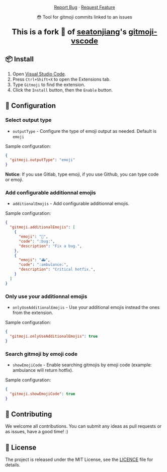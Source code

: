 

<p align="center">
    <a href="https://github.com/harastaivan/gitmoji-linked-commits/issues">Report Bug</a>
    ·
    <a href="https://github.com/harastaivan/gitmoji-linked-commits/issues">Request Feature</a>
</p>

<p align="center">😳 Tool for gitmoji commits linked to an issues</p>

<p align="center" style="font-weight: 700; font-size: 1.5rem">This is a fork 🍴 of <a href="https://github.com/seatonjiang">seatonjiang</a>'s <a href="https://github.com/seatonjiang/gitmoji-vscode">gitmoji-vscode</a></p>

## 📦 Install

1. Open [Visual Studio Code](https://code.visualstudio.com/).
2. Press `Ctrl+Shift+X` to open the Extensions tab.
3. Type `Gitmoji` to find the extension.
4. Click the `Install` button, then the `Enable` button.

## 🔨 Configuration

### Select output type

- `outputType` - Configure the type of emoji output as needed. Default is `emoji`

Sample configuration:

```json
{
  "gitmoji.outputType": "emoji"
}
```

**Notice**: If you use Gitlab, type emoji, if you use Github, you can type code or emoji.

### Add configurable additionnal emojis

- `additionalEmojis` - Add configurable additionnal emojis.

Sample configuration:

```json
{
  "gitmoji.additionalEmojis": [
    {
      "emoji": "🐛",
      "code": ":bug:",
      "description": "Fix a bug.",
    },
    {
      "emoji": "🚑",
      "code": ":ambulance:",
      "description": "Critical hotfix.",
    }
  ]
}
```

### Only use your additionnal emojis

- `onlyUseAdditionalEmojis` - Use your additional emojis instead the ones from the extension.

Sample configuration:

```json
{
  "gitmoji.onlyUseAdditionalEmojis": true
}
```

### Search gitmoji by emoji code

- `showEmojiCode` - Enable searching gitmojis by emoji code (example: ambulance will return hotfix).

Sample configuration:

```json
{
  "gitmoji.showEmojiCode": true
}
```

## 🤝 Contributing

We welcome all contributions. You can submit any ideas as pull requests or as issues, have a good time! :)

## 📃 License

The project is released under the MIT License, see the [LICENCE](https://github.com/harastaivan/gitmoji-linked-commits/blob/main/LICENSE) file for details.